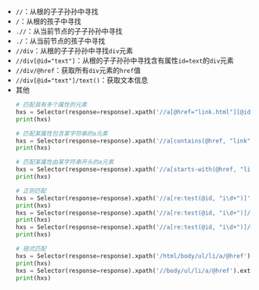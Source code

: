 + `//`：从根的子子孙孙中寻找
+ `/`：从根的孩子中寻找
+ `.//`：从当前节点的子子孙孙中寻找
+ `./`：从当前节点的孩子中寻找
+ `//div`：从根的子子孙孙中寻找`div`元素
+ `//div[@id="text"]`：从根的子子孙孙中寻找含有属性`id=text`的`div`元素
+ `//div/@href`：获取所有`div`元素的`href`值
+ `//div[@id="text"]/text()`：获取文本信息
+ 其他
    ```python
    # 匹配具有多个属性的元素
    hxs = Selector(response=response).xpath('//a[@href="link.html"][@id="i1"]')
    print(hxs)

    # 匹配某属性包含某字符串的a元素
    hxs = Selector(response=response).xpath('//a[contains(@href, "link")]')
    print(hxs)

    # 匹配某属性由某字符串开头的a元素
    hxs = Selector(response=response).xpath('//a[starts-with(@href, "link")]')
    print(hxs)

    # 正则匹配
    hxs = Selector(response=response).xpath('//a[re:test(@id, "i\d+")]')
    print(hxs)
    hxs = Selector(response=response).xpath('//a[re:test(@id, "i\d+")]/text()').extract()
    print(hxs)
    hxs = Selector(response=response).xpath('//a[re:test(@id, "i\d+")]/@href').extract()
    print(hxs)

    # 链式匹配
    hxs = Selector(response=response).xpath('/html/body/ul/li/a/@href').extract()
    print(hxs)
    hxs = Selector(response=response).xpath('//body/ul/li/a/@href').extract_first()
    print(hxs)
    ```